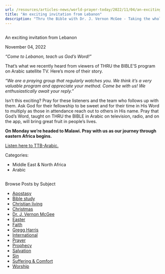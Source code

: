 ```yaml
---
url: /resources/articles-news/world-prayer-today/2022/11/04/an-exciting-invitation-from-lebanon
title: "An exciting invitation from Lebanon"
description: "Thru the Bible with Dr. J. Vernon McGee - Taking the whole Word to the whole world"
---
```







## 
 An exciting invitation from Lebanon


November 04, 2022
![]()




*“Come to Lebanon, teach us God’s Word!”*

That’s what we recently heard from viewers of THRU the BIBLE’S program on Arabic satellite TV. Here’s more of their story.

*“We are a praying group that regularly watches you. We think it’s a very valuable program and appreciate your method. Come be with us! We enthusiastically await your reply.”*

Isn’t this exciting? Pray for these listeners and the team who follows up with them. Ask God for their fellowship to be sweet and for their time in His Word to multiply as those in attendance reach out to others in His name. Pray that God’s Word, taught on THRU the BIBLE in Arabic on television, radio, and on the app, will bring great fruit in people’s lives.

**On Monday we’re headed to Malawi. Pray with us as our journey through eastern Africa begins.**

[Listen here to TTB-Arabic.](https://ttb.twr.org/home/day,0421/language,ARB)



Categories: 


* Middle East & North Africa
* Arabic









## 
 Browse Posts by Subject


* [Apostasy](/resources/articles-news/-in-tags/tags/Apostasy)
* [Bible study](/resources/articles-news/-in-tags/tags/Bible-study)
* [Christian living](/resources/articles-news/-in-tags/tags/Christian-living)
* [Christmas](/resources/articles-news/-in-tags/tags/Christmas)
* [Dr. J. Vernon McGee](/resources/articles-news/-in-tags/tags/Dr-J-Vernon-McGee)
* [Easter](/resources/articles-news/-in-tags/tags/easter)
* [Faith](/resources/articles-news/-in-tags/tags/Faith)
* [Gregg Harris](/resources/articles-news/-in-tags/tags/Gregg-Harris)
* [International](/resources/articles-news/-in-tags/tags/International)
* [Prayer](/resources/articles-news/-in-tags/tags/prayer)
* [Prophecy](/resources/articles-news/-in-tags/tags/Prophecy)
* [Salvation](/resources/articles-news/-in-tags/tags/Salvation)
* [Sin](/resources/articles-news/-in-tags/tags/sin)
* [Suffering & Comfort](/resources/articles-news/-in-tags/tags/Suffering-Comfort)
* [Worship](/resources/articles-news/-in-tags/tags/worship)






